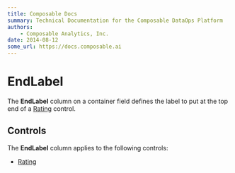 ```yaml
---
title: Composable Docs
summary: Technical Documentation for the Composable DataOps Platform
authors:
    - Composable Analytics, Inc.
date: 2014-08-12
some_url: https://docs.composable.ai
---
```


# EndLabel

The **EndLabel** column on a container field defines the label to put at the top end of a [Rating](../05.Control-Details/Rating.md) control.

## Controls

The **EndLabel** column applies to the following controls:

- [Rating](../05.Control-Details/Rating.md)
